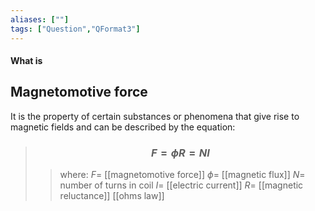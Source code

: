 ```yaml
---
aliases: [""]
tags: ["Question","QFormat3"]
---
```


#### What is
## Magnetomotive force

It is the property of certain substances or phenomena that give rise to magnetic fields and can be described by the equation:

> ### $$ F = \phi R = NI $$ 
>> where:
>> $F=$ [[magnetomotive force]]
>> $\phi=$ [[magnetic flux]]
>> $N=$ number of turns in coil
>> $I=$ [[electric current]]
>> $R=$ [[magnetic reluctance]]
>[[ohms law]]